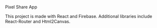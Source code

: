 Pixel Share App

This project is made with React and Firebase.
Additional libraries include React-Router and Html2Canvas.

